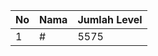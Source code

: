 | No | Nama            | Jumlah Level |
|----|-----------------|--------------|
| 1  | #    |    5575        |
